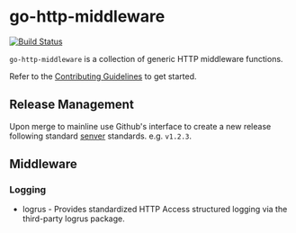 # go-http-middleware

[![Build Status](https://drone.corp.mongodb.com/api/badges/kanopy-platform/go-http-middleware/status.svg)](https://drone.corp.mongodb.com/kanopy-platform/go-http-middleware)

`go-http-middleware` is a collection of generic HTTP middleware functions.

Refer to the [Contributing Guidelines](./CONTRIBUTING.md) to get started.

## Release Management

Upon merge to mainline use Github's interface to create a new release following standard [senver](https://semver.org/) standards.  e.g. `v1.2.3`. 

## Middleware

### Logging

* logrus - Provides standardized HTTP Access structured logging via the third-party logrus package.
